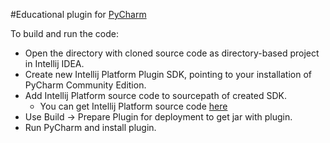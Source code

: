 #Educational plugin for [PyCharm](http://www.jetbrains.com/pycharm/)

To build and run the code:
* Open the directory with cloned source code as directory-based project in Intellij IDEA.
* Create new Intellij Platform Plugin SDK, pointing to your installation of PyCharm Community Edition.
* Add Intellij Platform source code to sourcepath of created SDK.
  - You can get Intellij Platform source code [here](https://github.com/JetBrains/intellij-community)
* Use Build -> Prepare Plugin for deployment to get jar with plugin.
* Run PyCharm and install plugin.
